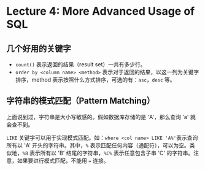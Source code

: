 
Lecture 4: More Advanced Usage of SQL
=====================================


几个好用的关键字
--------


* `count()` 表示返回的结果（result set）一共有多少行。
* `order by <column name> <method>` 表示对于返回的结果，以这一列为关键字排序，method 表示按照什么方式排序，可选的有：`asc`，`desc` 等。


字符串的模式匹配（Pattern Matching）
--------------------------


上面说到过，字符串是大小写敏感的。假如数据库存储的是 'A'，那么查询 'a' 就会查不到。


`LIKE` 关键字可以用于实现模式匹配。如：`where <col name> LIKE 'A%'`表示查询所有以 'A' 开头的字符串。其中，`%` 表示匹配任何内容（通配符），可以为空。类似地，`%B` 表示所有以 'B' 结尾的字符串，`%C%` 表示任意包含子串 'C' 的字符串。注意，如果要进行模式匹配，不能用 `=` 连接。


